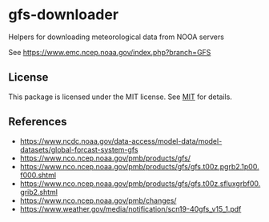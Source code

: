 # gfs-downloader

Helpers for downloading meteorological data from NOOA servers

See https://www.emc.ncep.noaa.gov/index.php?branch=GFS

## License

This package is licensed under the MIT license. See [MIT](LICENSE.md) for details.

## References

- https://www.ncdc.noaa.gov/data-access/model-data/model-datasets/global-forcast-system-gfs
- https://www.nco.ncep.noaa.gov/pmb/products/gfs/
- https://www.nco.ncep.noaa.gov/pmb/products/gfs/gfs.t00z.pgrb2.1p00.f000.shtml
- https://www.nco.ncep.noaa.gov/pmb/products/gfs/gfs.t00z.sfluxgrbf00.grib2.shtml
- https://www.nco.ncep.noaa.gov/pmb/changes/
- https://www.weather.gov/media/notification/scn19-40gfs_v15_1.pdf
